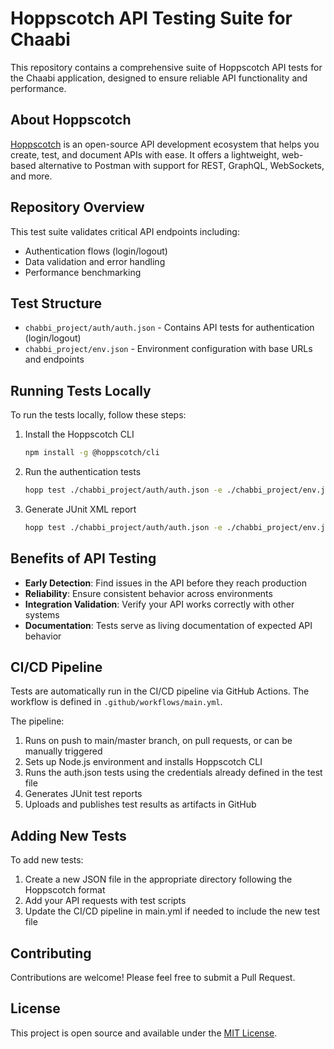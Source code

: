 # Hoppscotch API Testing Suite for Chaabi

This repository contains a comprehensive suite of Hoppscotch API tests for the Chaabi application, designed to ensure reliable API functionality and performance.

## About Hoppscotch

[Hoppscotch](https://hoppscotch.io/) is an open-source API development ecosystem that helps you create, test, and document APIs with ease. It offers a lightweight, web-based alternative to Postman with support for REST, GraphQL, WebSockets, and more.

## Repository Overview

This test suite validates critical API endpoints including:
- Authentication flows (login/logout)
- Data validation and error handling
- Performance benchmarking

## Test Structure

- `chabbi_project/auth/auth.json` - Contains API tests for authentication (login/logout)
- `chabbi_project/env.json` - Environment configuration with base URLs and endpoints

## Running Tests Locally

To run the tests locally, follow these steps:

1. Install the Hoppscotch CLI
   ```bash
   npm install -g @hoppscotch/cli
   ```

2. Run the authentication tests
   ```bash
   hopp test ./chabbi_project/auth/auth.json -e ./chabbi_project/env.json
   ```

3. Generate JUnit XML report
   ```bash
   hopp test ./chabbi_project/auth/auth.json -e ./chabbi_project/env.json --reporter junit
   ```

## Benefits of API Testing

- **Early Detection**: Find issues in the API before they reach production
- **Reliability**: Ensure consistent behavior across environments
- **Integration Validation**: Verify your API works correctly with other systems
- **Documentation**: Tests serve as living documentation of expected API behavior

## CI/CD Pipeline

Tests are automatically run in the CI/CD pipeline via GitHub Actions. The workflow is defined in `.github/workflows/main.yml`.

The pipeline:
1. Runs on push to main/master branch, on pull requests, or can be manually triggered
2. Sets up Node.js environment and installs Hoppscotch CLI
3. Runs the auth.json tests using the credentials already defined in the test file
4. Generates JUnit test reports
5. Uploads and publishes test results as artifacts in GitHub

## Adding New Tests

To add new tests:
1. Create a new JSON file in the appropriate directory following the Hoppscotch format
2. Add your API requests with test scripts
3. Update the CI/CD pipeline in main.yml if needed to include the new test file

## Contributing

Contributions are welcome! Please feel free to submit a Pull Request.

## License

This project is open source and available under the [MIT License](LICENSE).
